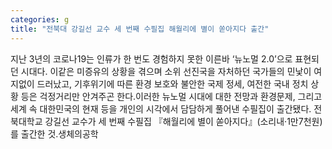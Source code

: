 ```yaml
---
categories: g
title: "전북대 강길선 교수 세 번째 수필집 해월리에 별이 쏟아지다 출간"
---
```

지난 3년의 코로나19는 인류가 한 번도 경험하지 못한 이른바 ‘뉴노멀 2.0’으로 표현되던 시대다. 이같은 미증유의 상황을 겪으며 소위 선진국을 자처하던 국가들의 민낯이 여지없이 드러났고, 기후위기에 따른 환경 보호와 불안한 국제 정세, 여전한 국내 정치 상황 등은 걱정거리만 안겨주곤 한다.이러한 뉴노멀 시대에 대한 전망과 환경문제, 그리고 세계 속 대한민국의 현재 등을 개인의 시각에서 담담하게 풀어낸 수필집이 출간됐다. 전북대학교 강길선 교수가 세 번째 수필집 『해월리에 별이 쏟아지다』(소리내·1만7천원)를 출간한 것.생체의공학